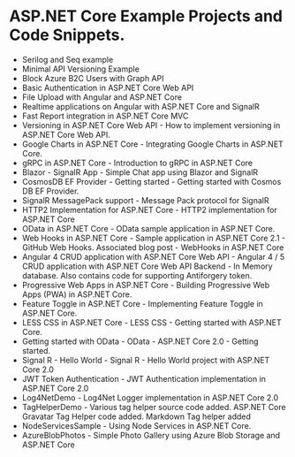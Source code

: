  # ASP.NET Core Example Projects and Code Snippets.
* Serilog and Seq example
* Minimal API Versioning Example
* Block Azure B2C Users with Graph API
* Basic Authentication in ASP.NET Core Web API
* File Upload with Angular and ASP.NET Core
* Realtime applications on Angular with ASP.NET Core and SignalR
* Fast Report integration in ASP.NET Core MVC
* Versioning in ASP.NET Core Web API - How to implement versioning in ASP.NET Core Web API.
* Google Charts in ASP.NET Core - Integrating Google Charts in ASP.NET Core.
* gRPC in ASP.NET Core - Introduction to gRPC in ASP.NET Core
* Blazor - SignalR App - Simple Chat app using Blazor and SignalR
* CosmosDB EF Provider - Getting started - Getting started with Cosmos DB EF Provider.
* SignalR MessagePack support - Message Pack protocol for SignalR
* HTTP2 Implementation for ASP.NET Core - HTTP2 implementation for ASP.NET Core
* OData in ASP.NET Core - OData sample application in ASP.NET Core.
* Web Hooks in ASP.NET Core - Sample application in ASP.NET Core 2.1 - GitHub Web Hooks. Associated blog post - WebHooks in ASP.NET Core
* Angular 4 CRUD application with ASP.NET Core Web API - Angular 4 / 5 CRUD application with ASP.NET Core Web API Backend - In Memory database. Also contains code for supporting Antiforgery token.
* Progressive Web Apps in ASP.NET Core - Building Progressive Web Apps (PWA) in ASP.NET Core.
* Feature Toggle in ASP.NET Core - Implementing Feature Toggle in ASP.NET Core.
* LESS CSS in ASP.NET Core - LESS CSS - Getting started with ASP.NET Core.
* Getting started with OData - OData - ASP.NET Core 2.0 - Getting started.
* Signal R - Hello World - Signal R - Hello World project with ASP.NET Core 2.0
* JWT Token Authentication - JWT Authentication implementation in ASP.NET Core 2.0
* Log4NetDemo - Log4Net Logger implementation in ASP.NET Core 2.0
* TagHelperDemo - Various tag helper source code added. ASP.NET Core Gravatar Tag Helper code added. Markdown Tag helper added
* NodeServicesSample - Using Node Services in ASP.NET Core.
* AzureBlobPhotos - Simple Photo Gallery using Azure Blob Storage and ASP.NET Core
